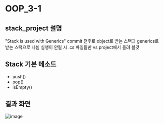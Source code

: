 # OOP_3-1
## stack_project 설명
"Stack is used with Generics" commit 전후로 object로 받는 스택과 generics로 받는 스택으로 나뉨
실행이 안될 시 .cs 파일들만 vs project에서 돌려 볼것
## Stack 기본 메소드
+ push()
+ pop()
+ isEmpty()
## 결과 화면
![image](https://user-images.githubusercontent.com/48661310/227689720-4467d6a9-462f-4937-8ce4-4c1cf65c73f6.png)
